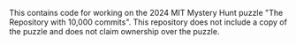 This contains code for working on the 2024 MIT Mystery Hunt puzzle "The Repository with 10,000 commits". This repository does not include a copy of the puzzle and does not claim ownership over the puzzle.
